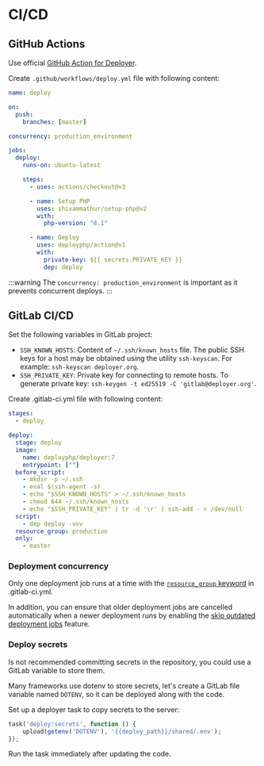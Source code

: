 # CI/CD

## GitHub Actions

Use official [GitHub Action for Deployer](https://github.com/deployphp/action).

Create `.github/workflows/deploy.yml` file with following content:

```yaml
name: deploy

on:
  push:
    branches: [master]

concurrency: production_environment

jobs:
  deploy:
    runs-on: ubuntu-latest

    steps:
      - uses: actions/checkout@v3

      - name: Setup PHP
        uses: shivammathur/setup-php@v2
        with:
          php-version: "8.1"

      - name: Deploy
        uses: deployphp/action@v1
        with:
          private-key: ${{ secrets.PRIVATE_KEY }}
          dep: deploy
```

:::warning
The `concurrency: production_environment` is important as it prevents concurrent
deploys.
:::

## GitLab CI/CD

Set the following variables in GitLab project:

- `SSH_KNOWN_HOSTS`: Content of `~/.ssh/known_hosts` file.
  The public SSH keys for a host may be obtained using the utility `ssh-keyscan`.
  For example: `ssh-keyscan deployer.org`.
- `SSH_PRIVATE_KEY`: Private key for connecting to remote hosts.
  To generate private key: `ssh-keygen -t ed25519 -C 'gitlab@deployer.org'`.

Create .gitlab-ci.yml file with following content:

```yml
stages:
  - deploy

deploy:
  stage: deploy
  image:
    name: deployphp/deployer:7
    entrypoint: [""]
  before_script:
    - mkdir -p ~/.ssh
    - eval $(ssh-agent -s)
    - echo "$SSH_KNOWN_HOSTS" > ~/.ssh/known_hosts
    - chmod 644 ~/.ssh/known_hosts
    - echo "$SSH_PRIVATE_KEY" | tr -d '\r' | ssh-add - > /dev/null
  script:
    - dep deploy -vvv
  resource_group: production
  only:
    - master
```

### Deployment concurrency

Only one deployment job runs at a time with the [`resource_group` keyword](https://docs.gitlab.com/ee/ci/yaml/index.html#resource_group) in .gitlab-ci.yml.

In addition, you can ensure that older deployment jobs are cancelled automatically when a newer deployment runs by enabling the [skip outdated deployment jobs](https://docs.gitlab.com/ee/ci/pipelines/settings.html#skip-outdated-deployment-jobs) feature.

### Deploy secrets

Is not recommended committing secrets in the repository, you could use a GitLab variable to store them.

Many frameworks use dotenv to store secrets, let's create a GitLab file variable named `DOTENV`, so it can be deployed along with the code.

Set up a deployer task to copy secrets to the server:

```php
task('deploy:secrets', function () {
    upload(getenv('DOTENV'), '{{deploy_path}}/shared/.env');
});
```

Run the task immediately after updating the code.
